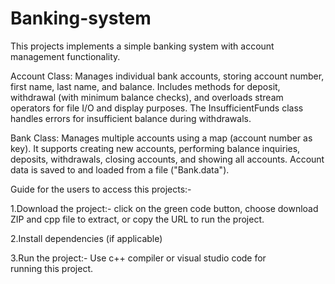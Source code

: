 # Banking-system
This projects implements a simple banking system with account management functionality.

Account Class: Manages individual bank accounts, storing account number, first name, last name, and balance. Includes methods for deposit, withdrawal (with minimum balance checks), and overloads stream operators for file I/O and display purposes. The InsufficientFunds class handles errors for insufficient balance during withdrawals.

Bank Class: Manages multiple accounts using a map (account number as key). It supports creating new accounts, performing balance inquiries, deposits, withdrawals, closing accounts, and showing all accounts. Account data is saved to and loaded from a file ("Bank.data").

Guide for the users to access this projects:-

1.Download the project:- click on the green code button, choose download ZIP and cpp file to extract, or copy the URL to run the project.

2.Install dependencies (if applicable)

3.Run the project:- Use c++ compiler or visual studio code for running this project.
